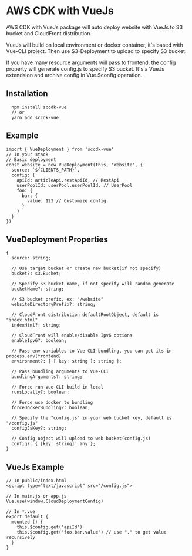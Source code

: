 # AWS CDK with VueJs

AWS CDK with VueJs package will auto deploy website with VueJs to S3 bucket and CloudFront distribution.

VueJs will build on local environment or docker container, it's based with Vue-CLI project. Then use S3-Deployment to upload to specify S3 bucket.

If you have many resource arguments will pass to frontend, the config property will generate config.js to specify S3 bucket. It's a VueJs extendsion and archive config in Vue.$config operation.

## Installation

```
  npm install sccdk-vue
  // or
  yarn add sccdk-vue
```

## Example
```
import { VueDeployment } from 'sccdk-vue'
// In your stack
// Basic deployment
const website = new VueDeployment(this, 'Website', {
  source: `${CLIENTS_PATH}`,
  config: {
    apiId: articleApi.restApiId, // RestApi
    userPoolId: userPool.userPoolId, // UserPool
    foo: {
      bar: {
        value: 123 // Customize config
      }
    }
  }
})
```

## VueDeployment Properties

```
{
  source: string;

  // Use target bucket or create new bucket(if not specify)
  bucket?: s3.Bucket;

  // Specify S3 bucket name, if not specify will random generate
  bucketName?: string;

  // S3 bucket prefix, ex: "/website"
  websiteDirectoryPrefix?: string;

  // CloudFront distribution defaultRootObject, default is "index.html"
  indexHtml?: string;

  // CloudFront will enable/disable Ipv6 options
  enableIpv6?: boolean;

  // Pass env variables to Vue-CLI bundling, you can get its in process.env(frontend)
  environment?: { [ key: string ]: string };

  // Pass bundling arguments to Vue-CLI
  bundlingArguments?: string;

  // Force run Vue-CLI build in local
  runsLocally?: boolean;

  // Force use docker to bundling
  forceDockerBundling?: boolean;

  // Specify the "config.js" in your web bucket key, default is "/config.js"
  configJsKey?: string;

  // Config object will upload to web bucket(config.js)
  config?: { [key: string]: any };
}
```

## VueJs Example

```
// In public/index.html
<script type="text/javascript" src="/config.js">

// In main.js or app.js
Vue.use(window.CloudDeploymentConfig)

// In *.vue
export default {
  mounted () {
    this.$config.get('apiId')
    this.$config.get('foo.bar.value') // use "." to get value recursively
  }
}
```
